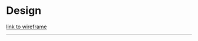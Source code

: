 # Design

<!-- give an overview of your project's design -->

<!-- provide a link to your wireframe documenting on Figma, or wherever it is -->

[link to wireframe]()

---

<!-- describe some of the reasoning behind your group's design and wireframe -->

